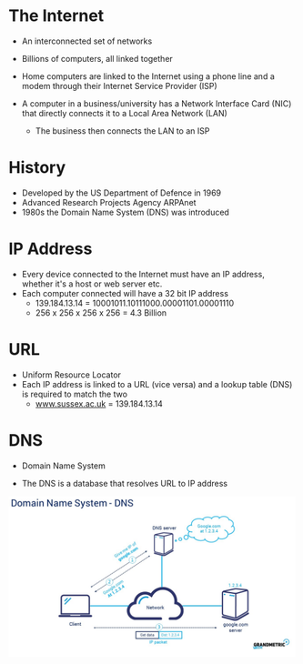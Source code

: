 # The Internet

* An interconnected set of networks

* Billions of computers, all linked together

* Home computers are linked to the Internet using a phone line and a modem through their Internet Service Provider (ISP)

* A computer in a business/university has a Network Interface Card (NIC) that directly connects it to a Local Area Network (LAN)

  * The business then connects the LAN to an ISP

  

# History

* Developed by the US Department of Defence in 1969
* Advanced Research Projects Agency ARPAnet
* 1980s the Domain Name System (DNS) was introduced



# IP Address

* Every device connected to the Internet must have an IP address, whether it's a host or web server etc.
* Each computer connected will have a 32 bit IP address
  * 139.184.13.14 = 10001011.10111000.00001101.00001110
  * 256 x 256 x 256 x 256 = 4.3 Billion



# URL

* Uniform Resource Locator
* Each IP address is linked to a URL (vice versa) and a lookup table (DNS) is required to match the two
  * www.sussex.ac.uk = 139.184.13.14



# DNS

* Domain Name System

* The DNS is a database that resolves URL to IP address

<img src="Images/domain-name-system.jpg" />



